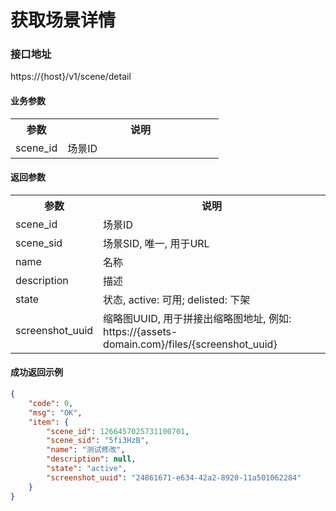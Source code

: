 # 获取场景详情

### 接口地址

https://{host}/v1/scene/detail

#### 业务参数
<table width="100%">
    <tr>
      <th width="25%">参数</th>
      <th>说明</th>
    </tr>
    <tr>
      <td>scene_id</td>
      <td>场景ID</td>
    </tr>
</table>

#### 返回参数
<table width="100%">
    <tr>
      <th width="25%">参数</th>
      <th>说明</th>
    </tr>
    <tr>
      <td>scene_id</td>
      <td>场景ID</td>
    </tr>
    <tr>
      <td>scene_sid</td>
      <td>场景SID, 唯一, 用于URL</td>
    </tr>
    <tr>
      <td>name</td>
      <td>名称</td>
    </tr>
    <tr>
      <td>description</td>
      <td>描述</td>
    </tr>
    <tr>
      <td>state</td>
      <td>状态, active: 可用; delisted: 下架</td>
    </tr>
    <tr>
      <td>screenshot_uuid</td>
      <td>缩略图UUID, 用于拼接出缩略图地址, 例如: https://{assets-domain.com}/files/{screenshot_uuid}</td>
    </tr>
</table>

#### 成功返回示例

```json
{
    "code": 0,
    "msg": "OK",
    "item": {
        "scene_id": 1266457025731100701,
        "scene_sid": "5fi3HzB",
        "name": "测试修改",
        "description": null,
        "state": "active",
        "screenshot_uuid": "24861671-e634-42a2-8920-11a501062284"
    }
}
```
